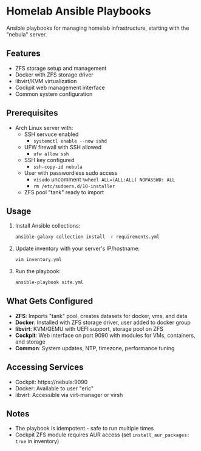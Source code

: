 # Homelab Ansible Playbooks

Ansible playbooks for managing homelab infrastructure, starting with the "nebula" server.

## Features

- ZFS storage setup and management
- Docker with ZFS storage driver
- libvirt/KVM virtualization
- Cockpit web management interface
- Common system configuration

## Prerequisites

- Arch Linux server with:
  - SSH servuce enabled
     - `systemctl enable --now sshd`
  - UFW firewall with SSH allowed
     - `ufw allow ssh`
  - SSH key configured
     - `ssh-copy-id nebula`
  - User with passwordless sudo access
     - `visudo`
       uncomment `%wheel ALL=(ALL:ALL) NOPASSWD: ALL`
     - `rm /etc/sudoers.d/10-installer`
  - ZFS pool "tank" ready to import

## Usage

1. Install Ansible collections:
   ```bash
   ansible-galaxy collection install -r requirements.yml
   ```

2. Update inventory with your server's IP/hostname:
   ```bash
   vim inventory.yml
   ```

3. Run the playbook:
   ```bash
   ansible-playbook site.yml
   ```

## What Gets Configured

- **ZFS**: Imports "tank" pool, creates datasets for docker, vms, and data
- **Docker**: Installed with ZFS storage driver, user added to docker group
- **libvirt**: KVM/QEMU with UEFI support, storage pool on ZFS
- **Cockpit**: Web interface on port 9090 with modules for VMs, containers, and storage
- **Common**: System updates, NTP, timezone, performance tuning

## Accessing Services

- Cockpit: https://nebula:9090
- Docker: Available to user "eric"
- libvirt: Accessible via virt-manager or virsh

## Notes

- The playbook is idempotent - safe to run multiple times
- Cockpit ZFS module requires AUR access (set `install_aur_packages: true` in inventory)
